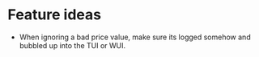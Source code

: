 # Feature ideas


- When ignoring a bad price value, make sure its logged somehow and bubbled up into the TUI or WUI.

